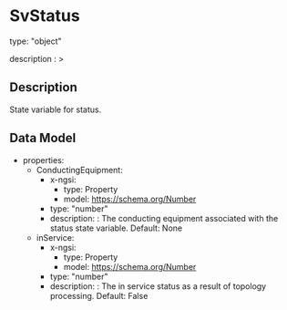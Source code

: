 # SvStatus
type: "object"
description : >
## Description
State variable for status.

## Data Model
  - properties:
    - ConductingEquipment:
      - x-ngsi:
        - type: Property
        - model: https://schema.org/Number
      - type: "number"
      - description: : The conducting equipment associated with the status state variable. Default: None
    - inService:
      - x-ngsi:
        - type: Property
        - model: https://schema.org/Number
      - type: "number"
      - description: : The in service status as a result of topology processing. Default: False
